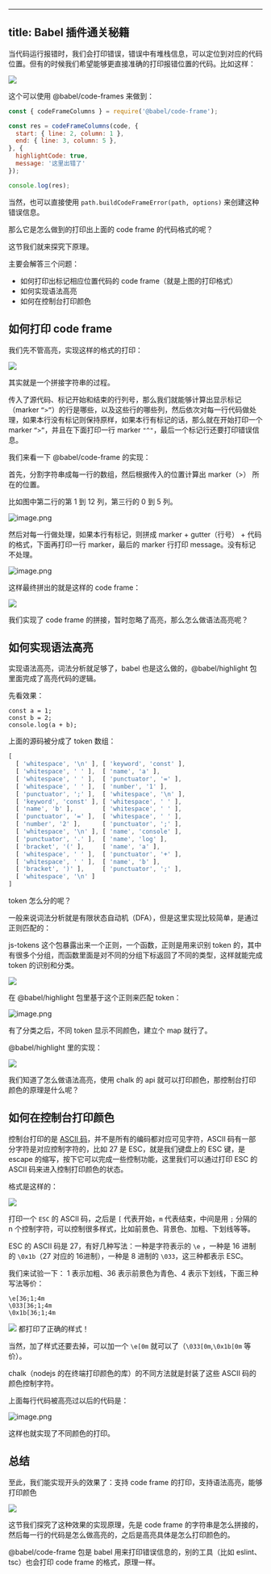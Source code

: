 
---
title: Babel 插件通关秘籍
---

当代码运行报错时，我们会打印错误，错误中有堆栈信息，可以定位到对应的代码位置。但有的时候我们希望能够更直接准确的打印报错位置的代码。比如这样：

![](https://p1-juejin.byteimg.com/tos-cn-i-k3u1fbpfcp/8d3c6b350af041d680b429a5f0cc55f2~tplv-k3u1fbpfcp-watermark.image)

这个可以使用 @babel/code-frames 来做到：

```javascript
const { codeFrameColumns } = require('@babel/code-frame');

const res = codeFrameColumns(code, {
  start: { line: 2, column: 1 },
  end: { line: 3, column: 5 },
}, {
  highlightCode: true,
  message: '这里出错了'
});

console.log(res);
```

当然，也可以直接使用 `path.buildCodeFrameError(path, options)` 来创建这种错误信息。

那么它是怎么做到的打印出上面的 code frame 的代码格式的呢？


这节我们就来探究下原理。

主要会解答三个问题：

- 如何打印出标记相应位置代码的 code frame（就是上图的打印格式）
- 如何实现语法高亮
- 如何在控制台打印颜色

## 如何打印 code frame

我们先不管高亮，实现这样的格式的打印：

![](https://p6-juejin.byteimg.com/tos-cn-i-k3u1fbpfcp/e8ac279789904a669148430c7089f184~tplv-k3u1fbpfcp-watermark.image)

其实就是一个拼接字符串的过程。

传入了源代码、标记开始和结束的行列号，那么我们就能够计算出显示标记（marker `“>”`）的行是哪些，以及这些行的哪些列，然后依次对每一行代码做处理，如果本行没有标记则保持原样，如果本行有标记的话，那么就在开始打印一个 marker `“>”`，并且在下面打印一行 marker `"^"`，最后一个标记行还要打印错误信息。

我们来看一下 @babel/code-frame 的实现：

首先，分割字符串成每一行的数组，然后根据传入的位置计算出 marker（>） 所在的位置。

比如图中第二行的第 1 到 12 列，第三行的 0 到 5 列。

![image.png](https://p1-juejin.byteimg.com/tos-cn-i-k3u1fbpfcp/dda49d8bf08549458b2266a912b37042~tplv-k3u1fbpfcp-watermark.image)

然后对每一行做处理，如果本行有标记，则拼成 marker + gutter（行号） + 代码的格式，下面再打印一行 marker，最后的 marker 行打印 message。没有标记不处理。

![image.png](https://p9-juejin.byteimg.com/tos-cn-i-k3u1fbpfcp/cc7dcce653e5479382e6f697008c96aa~tplv-k3u1fbpfcp-watermark.image)

这样最终拼出的就是这样的 code frame：

![](https://p6-juejin.byteimg.com/tos-cn-i-k3u1fbpfcp/e8ac279789904a669148430c7089f184~tplv-k3u1fbpfcp-watermark.image)

我们实现了 code frame 的拼接，暂时忽略了高亮，那么怎么做语法高亮呢？

## 如何实现语法高亮

实现语法高亮，词法分析就足够了，babel 也是这么做的，@babel/highlight 包里面完成了高亮代码的逻辑。

先看效果：

```
const a = 1;
const b = 2;
console.log(a + b);
```
上面的源码被分成了 token 数组：
```javascript
[
  [ 'whitespace', '\n' ], [ 'keyword', 'const' ],
  [ 'whitespace', ' ' ],  [ 'name', 'a' ],
  [ 'whitespace', ' ' ],  [ 'punctuator', '=' ],
  [ 'whitespace', ' ' ],  [ 'number', '1' ],
  [ 'punctuator', ';' ],  [ 'whitespace', '\n' ],
  [ 'keyword', 'const' ], [ 'whitespace', ' ' ],
  [ 'name', 'b' ],        [ 'whitespace', ' ' ],
  [ 'punctuator', '=' ],  [ 'whitespace', ' ' ],
  [ 'number', '2' ],      [ 'punctuator', ';' ],
  [ 'whitespace', '\n' ], [ 'name', 'console' ],
  [ 'punctuator', '.' ],  [ 'name', 'log' ],
  [ 'bracket', '(' ],     [ 'name', 'a' ],
  [ 'whitespace', ' ' ],  [ 'punctuator', '+' ],
  [ 'whitespace', ' ' ],  [ 'name', 'b' ],
  [ 'bracket', ')' ],     [ 'punctuator', ';' ],
  [ 'whitespace', '\n' ]
]
```
token 怎么分的呢？ 

一般来说词法分析就是有限状态自动机（DFA），但是这里实现比较简单，是通过正则匹配的：

js-tokens 这个包暴露出来一个正则，一个函数，正则是用来识别 token 的，其中有很多个分组，而函数里面是对不同的分组下标返回了不同的类型，这样就能完成 token 的识别和分类。

![](https://p6-juejin.byteimg.com/tos-cn-i-k3u1fbpfcp/807b2110f764402fae59a952053acb26~tplv-k3u1fbpfcp-watermark.image)

在 @babel/highlight 包里基于这个正则来匹配 token：

![image.png](https://p3-juejin.byteimg.com/tos-cn-i-k3u1fbpfcp/d30814b33d804996836b3eece6a67154~tplv-k3u1fbpfcp-watermark.image)

有了分类之后，不同 token 显示不同颜色，建立个 map 就行了。

@babel/highlight 里的实现：

![](https://p1-juejin.byteimg.com/tos-cn-i-k3u1fbpfcp/4d6accf8c55c426dbf8b7d44df45f1e2~tplv-k3u1fbpfcp-watermark.image)

我们知道了怎么做语法高亮，使用 chalk 的 api 就可以打印颜色，那控制台打印颜色的原理是什么呢？

## 如何在控制台打印颜色

控制台打印的是 [ASCII 码](https://tool.oschina.net/commons?type=4)，并不是所有的编码都对应可见字符，ASCII 码有一部分字符是对应控制字符的，比如 27 是 ESC，就是我们键盘上的 ESC 键，是 escape 的缩写，按下它可以完成一些控制功能，这里我们可以通过打印 ESC 的 ASCII 码来进入控制打印颜色的状态。

格式是这样的：

![](https://p1-juejin.byteimg.com/tos-cn-i-k3u1fbpfcp/1e7d7a92f6c0459f83bcb9a9ce779a81~tplv-k3u1fbpfcp-watermark.image)

打印一个 `ESC` 的 ASCII 码，之后是 `[` 代表开始，`m` 代表结束，中间是用 `;` 分隔的 n 个控制字符，可以控制很多样式，比如前景色、背景色、加粗、下划线等等。

ESC 的 ASCII 码是 27，有好几种写法：一种是字符表示的 `\e` ，一种是 16 进制的 `\0x1b`（27 对应的 16进制），一种是 8 进制的 `\033`，这三种都表示 ESC。

我们来试验一下： 1 表示加粗、36 表示前景色为青色、4 表示下划线，下面三种写法等价：

```shell
\e[36;1;4m
\033[36;1;4m
\0x1b[36;1;4m
```
![](https://p6-juejin.byteimg.com/tos-cn-i-k3u1fbpfcp/eca9c62870414489890c9570b889636b~tplv-k3u1fbpfcp-watermark.image)
都打印了正确的样式！

当然，加了样式还要去掉，可以加一个 `\e[0m` 就可以了（`\033[0m`,`\0x1b[0m` 等价）。

chalk（nodejs 的在终端打印颜色的库）的不同方法就是封装了这些 ASCII 码的颜色控制字符。

上面每行代码被高亮过以后的代码是：

![image.png](https://p1-juejin.byteimg.com/tos-cn-i-k3u1fbpfcp/d91383b4f5854e178c16be243a09a851~tplv-k3u1fbpfcp-watermark.image)

这样也就实现了不同颜色的打印。

## 总结

至此，我们能实现开头的效果了：支持 code frame 的打印，支持语法高亮，能够打印颜色

![](https://p1-juejin.byteimg.com/tos-cn-i-k3u1fbpfcp/8d3c6b350af041d680b429a5f0cc55f2~tplv-k3u1fbpfcp-watermark.image)

这节我们探究了这种效果的实现原理，先是 code frame 的字符串是怎么拼接的，然后每一行的代码是怎么做高亮的，之后是高亮具体是怎么打印颜色的。

@babel/code-frame 包是 babel 用来打印错误信息的，别的工具（比如 eslint、tsc）也会打印 code frame 的格式，原理一样。



    